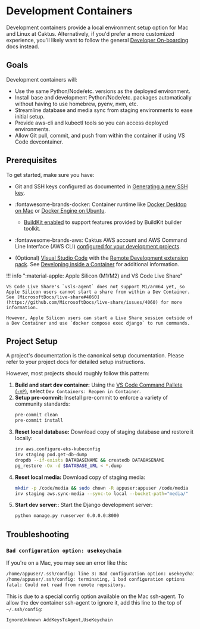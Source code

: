 # Development Containers

Development containers provide a local environment setup option for Mac and Linux at Caktus. Alternatively, if you'd prefer a more customized experience, you'll likely want to follow the general [Developer On-boarding](index.md) docs instead.

## Goals

Development containers will:

* Use the same Python/Node/etc. versions as the deployed environment.
* Install base and development Python/Node/etc. packages automatically without having to use homebrew, pyenv, nvm, etc.
* Streamline database and media sync from staging environments to ease initial setup.
* Provide aws-cli and kubectl tools so you can access deployed environments.
* Allow Git pull, commit, and push from within the container if using VS Code devcontainer.

## Prerequisites

To get started, make sure you have:

* Git and SSH keys configured as documented in [Generating a new SSH key](M1.md#generating-a-new-ssh-key).

* :fontawesome-brands-docker: Container runtime like [Docker Desktop on Mac](https://docs.docker.com/desktop/install/mac-install/) or [Docker Engine on Ubuntu](https://docs.docker.com/engine/install/ubuntu/).

    * [BuildKit enabled](https://docs.docker.com/develop/develop-images/build_enhancements/) to support features provided by BuildKit builder toolkit.

* :fontawesome-brands-aws: Caktus AWS account and AWS Command Line Interface (AWS CLI) [configured for your development projects](AWS.md).

* (Optional) [Visual Studio Code](https://code.visualstudio.com/) with the [Remote Development extension pack](https://aka.ms/vscode-remote/download/extension). See [Developing inside a Container](https://code.visualstudio.com/docs/remote/containers) for additional information.

!!! info ":material-apple: Apple Silicon (M1/M2) and VS Code Live Share"

    VS Code Live Share's `vsls-agent` does not support M1/arm64 yet, so Apple Silicon users cannot start a share from within a Dev Container. See [MicrosoftDocs/live-share#4060](https://github.com/MicrosoftDocs/live-share/issues/4060) for more information.
    
    However, Apple Silicon users can start a Live Share session outside of a Dev Container and use `docker compose exec django` to run commands.

## Project Setup

A project's documentation is the canonical setup documentation. Please refer to your project docs for detailed setup instructions.

However, most projects should roughly follow this pattern:

1. **Build and start dev container:** Using the [VS Code Command Pallete (`⇧⌘P`)](https://code.visualstudio.com/docs/getstarted/userinterface#_command-palette), select `Dev Containers: Reopen in Container`.
2. **Setup pre-commit:** Insetall pre-commit to enforce a variety of community standards:
   ```sh
   pre-commit clean
   pre-commit install
   ```
3. **Reset local database:** Download copy of staging database and restore it locally:
   ```sh
   inv aws.configure-eks-kubeconfig
   inv staging pod.get-db-dump
   dropdb --if-exists DATABASENAME && createdb DATABASENAME
   pg_restore -Ox -d $DATABASE_URL < *.dump
   ```
4. **Reset local media:** Download copy of staging media:
   ```sh
   mkdir -p /code/media && sudo chown -R appuser:appuser /code/media
   inv staging aws.sync-media --sync-to local --bucket-path="media/"
   ```
5. **Start dev server:**: Start the Django development server:
   ```sh
   python manage.py runserver 0.0.0.0:8000
   ```

## Troubleshooting

### `Bad configuration option: usekeychain`

If you're on a Mac, you may see an error like this:

```sh
/home/appuser/.ssh/config: line 3: Bad configuration option: usekeychain
/home/appuser/.ssh/config: terminating, 1 bad configuration options
fatal: Could not read from remote repository.
```

This is due to a special config option available on the Mac ssh-agent. To allow the dev container ssh-agent to ignore it, add this line to the top of `~/.ssh/config`:

```config
IgnoreUnknown AddKeysToAgent,UseKeychain
```
